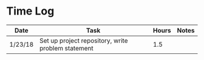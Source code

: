 # Time Log

| Date | Task | Hours | Notes|
|------|------|-------|------|
| 1/23/18| Set up project repository, write problem statement| 1.5 | |